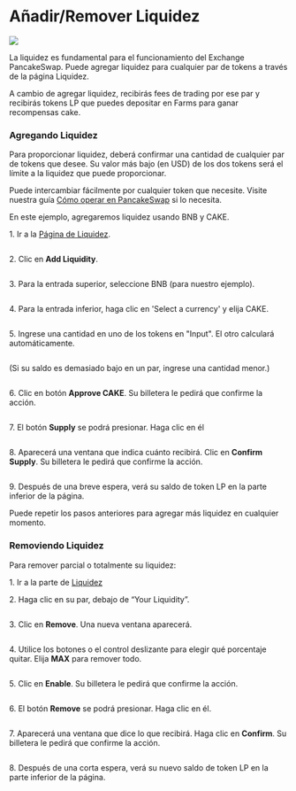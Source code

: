 # Añadir/Remover Liquidez

![](<../../.gitbook/assets/docs-masthead (2).png>)

La liquidez es fundamental para el funcionamiento del Exchange PancakeSwap. Puede agregar liquidez para cualquier par de tokens a través de la página Liquidez.

A cambio de agregar liquidez, recibirás fees de trading por ese par y recibirás tokens LP que puedes depositar en Farms para ganar recompensas cake.

### **Agregando Liquidez** <a href="#adding-liquidity" id="adding-liquidity"></a>

Para proporcionar liquidez, deberá confirmar una cantidad de cualquier par de tokens que desee. Su valor más bajo (en USD) de los dos tokens será el límite a la liquidez que puede proporcionar.

Puede intercambiar fácilmente por cualquier token que necesite. Visite nuestra guía [Cómo operar en PancakeSwap](https://docs.pancakeswap.finance/v/espanol/productos/pancakeswap-exchange/how-to-trade-on-the-pancakeswap-exchange) si lo necesita.

En este ejemplo, agregaremos liquidez usando BNB y CAKE.

1\. Ir a la [Página de Liquidez](https://exchange.pancakeswap.finance/#/pool).

<figure><img src="../../.gitbook/assets/image (199).png" alt=""><figcaption></figcaption></figure>

2\. Clic en **Add Liquidity**.

<figure><img src="../../.gitbook/assets/image (194).png" alt=""><figcaption></figcaption></figure>

3\. Para la entrada superior, seleccione BNB (para nuestro ejemplo).

<figure><img src="../../.gitbook/assets/image (3) (2).png" alt=""><figcaption></figcaption></figure>

4\. Para la entrada inferior, haga clic en 'Select a currency' y elija CAKE.

<figure><img src="../../.gitbook/assets/image (2).png" alt=""><figcaption></figcaption></figure>

5\. Ingrese una cantidad en uno de los tokens en "Input". El otro calculará automáticamente.

<figure><img src="../../.gitbook/assets/image (178).png" alt=""><figcaption></figcaption></figure>

(Si su saldo es demasiado bajo en un par, ingrese una cantidad menor.)

<figure><img src="../../.gitbook/assets/image (196).png" alt=""><figcaption></figcaption></figure>

6\. Clic en botón **Approve CAKE**. Su billetera le pedirá que confirme la acción.

<figure><img src="../../.gitbook/assets/image (191).png" alt=""><figcaption></figcaption></figure>

7\. El botón **Supply** se podrá presionar. Haga clic en él

<figure><img src="../../.gitbook/assets/image (5) (4).png" alt=""><figcaption></figcaption></figure>

8\. Aparecerá una ventana que indica cuánto recibirá. Clic en **Confirm Supply**. Su billetera le pedirá que confirme la acción.

<figure><img src="../../.gitbook/assets/image (195).png" alt=""><figcaption></figcaption></figure>

9\. Después de una breve espera, verá su saldo de token LP en la parte inferior de la página.

Puede repetir los pasos anteriores para agregar más liquidez en cualquier momento.

### **Removiendo Liquidez** <a href="#removing-liquidity" id="removing-liquidity"></a>

Para remover parcial o totalmente su liquidez:

1\. Ir a la parte de [Liquidez](https://exchange.pancakeswap.finance/#/pool)

2\. Haga clic en su par, debajo de “Your Liquidity”.

<figure><img src="../../.gitbook/assets/image (197).png" alt=""><figcaption></figcaption></figure>

3\. Clic en **Remove**. Una nueva ventana aparecerá.

<figure><img src="../../.gitbook/assets/image (198).png" alt=""><figcaption></figcaption></figure>

4\. Utilice los botones o el control deslizante para elegir qué porcentaje quitar. Elija **MAX** para remover todo.

<figure><img src="../../.gitbook/assets/image (4) (5).png" alt=""><figcaption></figcaption></figure>

5\. Clic en **Enable**. Su billetera le pedirá que confirme la acción.

<figure><img src="../../.gitbook/assets/image (180).png" alt=""><figcaption></figcaption></figure>

6\. El botón **Remove** se podrá presionar. Haga clic en él.

<figure><img src="../../.gitbook/assets/image (192).png" alt=""><figcaption></figcaption></figure>

7\. Aparecerá una ventana que dice lo que recibirá. Haga clic en **Confirm**. Su billetera le pedirá que confirme la acción.

<figure><img src="../../.gitbook/assets/image (193).png" alt=""><figcaption></figcaption></figure>

8\. Después de una corta espera, verá su nuevo saldo de token LP en la parte inferior de la página.
